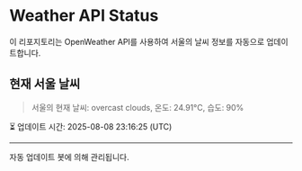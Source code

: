
# Weather API Status

이 리포지토리는 OpenWeather API를 사용하여 서울의 날씨 정보를 자동으로 업데이트합니다.

## 현재 서울 날씨
> 서울의 현재 날씨: overcast clouds, 온도: 24.91°C, 습도: 90%

⏳ 업데이트 시간: 2025-08-08 23:16:25 (UTC)

---
자동 업데이트 봇에 의해 관리됩니다.
